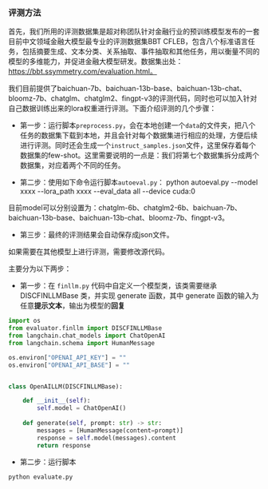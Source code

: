 ### 评测方法

首先，我们所用的评测数据集是超对称团队针对金融行业的预训练模型发布的一套目前中文领域金融大模型最专业的评测数据集BBT CFLEB，包含八个标准语言任务，包括摘要生成、文本分类、关系抽取、事件抽取和其他任务，用以衡量不同的模型的多维能力，并促进金融大模型研发。数据集出处：https://bbt.ssymmetry.com/evaluation.html。

我们目前提供了baichuan-7b、baichuan-13b-base、baichuan-13b-chat、bloomz-7b、chatglm、chatglm2、fingpt-v3的评测代码，同时也可以加入针对自己数据训练出来的lora权重进行评测。下面介绍评测的几个步骤：

- 第一步：运行脚本`preprocess.py`，会在本地创建一个`data`的文件夹，把八个任务的数据集下载到本地，并且会针对每个数据集进行相应的处理，方便后续进行评测。同时还会生成一个`instruct_samples.json`文件，这里保存着每个数据集的few-shot。这里需要说明的一点是：我们将第七个数据集拆分成两个数据集，对应着两个不同的任务。

- 第二步：使用如下命令运行脚本`autoeval.py`：
python autoeval.py --model xxxx --lora_path xxxx --eval_data all --device cuda:0

目前model可以分别设置为：chatglm-6b、chatglm2-6b、baichuan-7b、baichuan-13b-base、baichuan-13b-chat、bloomz-7b、fingpt-v3。

- 第三步：最终的评测结果会自动保存成json文件。


如果需要在其他模型上进行评测，需要修改源代码。

主要分为以下两步：

- 第一步：在 `finllm.py` 代码中自定义一个模型类，该类需要继承 DISCFINLLMBase 类，并实现 generate 函数，其中 generate 函数的输入为任意**提示文本**，输出为模型的**回复**

```python
import os
from evaluator.finllm import DISCFINLLMBase
from langchain.chat_models import ChatOpenAI
from langchain.schema import HumanMessage

os.environ["OPENAI_API_KEY"] = ""
os.environ["OPENAI_API_BASE"] = ""


class OpenAILLM(DISCFINLLMBase):

    def __init__(self):
        self.model = ChatOpenAI()
    
    def generate(self, prompt: str) -> str:
        messages = [HumanMessage(content=prompt)]
        response = self.model(messages).content
        return response
```

- 第二步：运行脚本

```shell
python evaluate.py 
```


